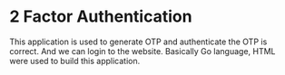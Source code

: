 # 2 Factor Authentication
This application is used to generate OTP and authenticate the OTP is correct. And we can login to the website. Basically Go language, HTML were used to build this application.
